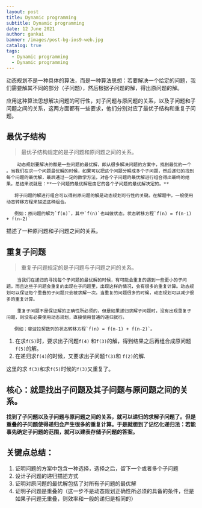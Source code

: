 ```yaml
---
layout: post
title: Dynamic programming
subtitle: Dynamic programming
date: 12 June 2021
author: gankai
banner: /images/post-bg-ios9-web.jpg
catalog: true
tags:
  - Dynamic programming
  - Dynamic programming
---
```


动态规划不是一种具体的算法，而是一种算法思想：若要解决一个给定的问题，我们需要解其不同的部分（子问题），然后根据子问题的解，得出原问题的解。

应用这种算法思想解决问题的可行性，对子问题与原问题的关系，以及子问题和子问题之间的关系，这两方面都有一些要求，他们分别对应了最优子结构和重复子问题。

## 最优子结构

> 最优子结构规定的是子问题和原问题之间的关系。

        动态规划要解决的都是一些问题的最优解，即从很多解决问题的方案中，找到最优的一个 。当我们在求一个问题最优解的时候，如果可以把这个问题分解成多个子问题，然后递归的找到每个问题的最优解，最后通过一定的数学方法，对各个子问题的最优解进行组合得出最终的结果。总结来说就是：**一个问题的最优解是由它的各个子问题的最优解决定的。**

       将子问题的解进行组合可以得到原问题的解是动态规划可行性的关键。在解题中，一般使用动态转移方程来描述这种组合。

       例如：原问题的解为`f(n)`，其中`f(n)`也叫做状态。状态转移方程`f(n) = f(n-1) + f(n-2)`

描述了一种原问题和子问题之间的关系。

## 重复子问题

> 重复子问题规定的是子问题与子问题之间的关系。

        当我们在递归的寻找每个子问题的最优解的时候，有可能会重复的遇到一些更小的子问题，而且这些子问题会重复的出现在子问题里，出现这样的情况，会有很多的重复计算。动态规划可以保证每个重叠的子问题只会被求解一次。当重复的问题很多的时候，动态规划可以减少很多的重复计算。

        重复子问题不是保证解的正确性所必须的，但是如果递归求解子问题时，没有出现重复子问题，则没有必要使用动态规划，直接使用普通的递归就行。

       例如：斐波拉契数列的状态转移方程`f(n) = f(n-1) + f(n-2)`。

1. 在求`f(5)`时，要求出子问题`f(4)` 和`f(3)`的解，得到结果之后再组合成原问题`f(5)`的解。
2. 在递归求`f(4)`的时候，又要求出子问题`f(3)`和 `f(2)`的解.

这里的求 `f(3)`和求`f(5)`时候的`f(3)`又重复了。

## **核心：就是找出子问题及其子问题与原问题之间的关系。**

**找到了子问题以及子问题与原问题之间的关系，就可以递归的求解子问题了。但是重叠的子问题使得递归会产生很多的重复计算。于是就想到了记忆化递归法：若能事先确定子问题的范围，就可以建表存储子问题的答案。**

## 关键点总结：

1. 证明问题的方案中包含一种选择，选择之后，留下一个或者多个子问题
2. 设计子问题的递归描述方式
3. 证明对原问题的最优解包括了对所有子问题的最优解
4. 证明子问题是重叠的（这一步不是动态规划正确性所必须的具备的条件，但是如果子问题无重叠，则效率和一般的递归是相同的）
